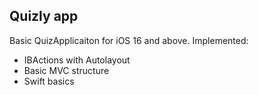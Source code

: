 ## Quizly app

Basic QuizApplicaiton for iOS 16 and above. Implemented:
- IBActions with Autolayout
- Basic MVC structure
- Swift basics
